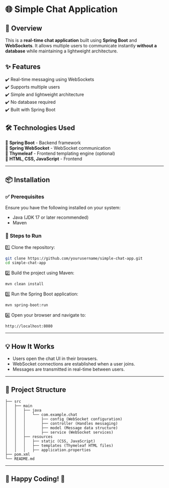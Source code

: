 # 🌐 Simple Chat Application

## 🚀 Overview
This is a **real-time chat application** built using **Spring Boot** and **WebSockets**. It allows multiple users to communicate instantly **without a database** while maintaining a lightweight architecture.

## ✨ Features
✔️ Real-time messaging using WebSockets  
✔️ Supports multiple users  
✔️ Simple and lightweight architecture  
✔️ No database required  
✔️ Built with Spring Boot  

## 🛠️ Technologies Used
🔹 **Spring Boot** - Backend framework  
🔹 **Spring WebSocket** - WebSocket communication  
🔹 **Thymeleaf** - Frontend templating engine (optional)  
🔹 **HTML, CSS, JavaScript** - Frontend  

---

## 📦 Installation
### ✅ Prerequisites
Ensure you have the following installed on your system:
- Java (JDK 17 or later recommended)
- Maven

### 📌 Steps to Run
1️⃣ Clone the repository:
   ```sh
   git clone https://github.com/yourusername/simple-chat-app.git
   cd simple-chat-app
   ```
2️⃣ Build the project using Maven:
   ```sh
   mvn clean install
   ```
3️⃣ Run the Spring Boot application:
   ```sh
   mvn spring-boot:run
   ```
4️⃣ Open your browser and navigate to:
   ```
   http://localhost:8080
   ```

---

## 💡 How It Works
- Users open the chat UI in their browsers.
- WebSocket connections are established when a user joins.
- Messages are transmitted in real-time between users.

---

## 📂 Project Structure
```
├── src
│   ├── main
│   │   ├── java
│   │   │   └── com.example.chat
│   │   │       ├── config (WebSocket configuration)
│   │   │       ├── controller (Handles messaging)
│   │   │       ├── model (Message data structure)
│   │   │       ├── service (WebSocket services)
│   │   ├── resources
│   │   │   ├── static (CSS, JavaScript)
│   │   │   ├── templates (Thymeleaf HTML files)
│   │   │   ├── application.properties
├── pom.xml
└── README.md
```

---
🚀 Happy Coding! 🎉
---

